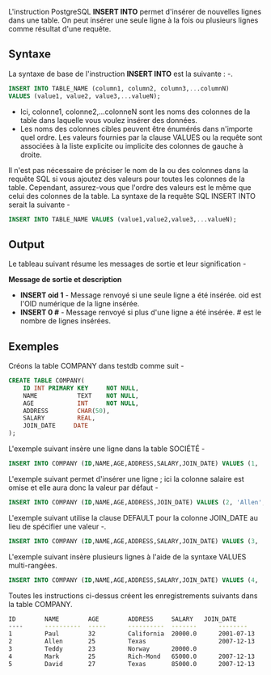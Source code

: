 L'instruction PostgreSQL **INSERT INTO** permet d'insérer de nouvelles lignes dans une table. On peut insérer une seule ligne à la fois ou plusieurs lignes comme résultat d'une requête.

## Syntaxe

La syntaxe de base de l'instruction **INSERT INTO** est la suivante : -.

```sql
INSERT INTO TABLE_NAME (column1, column2, column3,...columnN)
VALUES (value1, value2, value3,...valueN);
```

- Ici, colonne1, colonne2,...colonneN sont les noms des colonnes de la table dans laquelle vous voulez insérer des données.
- Les noms des colonnes cibles peuvent être énumérés dans n'importe quel ordre. Les valeurs fournies par la clause VALUES ou la requête sont associées à la liste explicite ou implicite des colonnes de gauche à droite.

Il n'est pas nécessaire de préciser le nom de la ou des colonnes dans la requête SQL si vous ajoutez des valeurs pour toutes les colonnes de la table. Cependant, assurez-vous que l'ordre des valeurs est le même que celui des colonnes de la table. La syntaxe de la requête SQL INSERT INTO serait la suivante -

```sql
INSERT INTO TABLE_NAME VALUES (value1,value2,value3,...valueN);
```

## Output

Le tableau suivant résume les messages de sortie et leur signification -

**Message de sortie et description**

- **INSERT oid 1** - Message renvoyé si une seule ligne a été insérée. oid est l'OID numérique de la ligne insérée.
- **INSERT 0 #** - Message renvoyé si plus d'une ligne a été insérée. # est le nombre de lignes insérées.

## Exemples

Créons la table COMPANY dans testdb comme suit -

```sql
CREATE TABLE COMPANY(
    ID INT PRIMARY KEY     NOT NULL,
    NAME           TEXT    NOT NULL,
    AGE            INT     NOT NULL,
    ADDRESS        CHAR(50),
    SALARY         REAL,
    JOIN_DATE	  DATE
);
```

L'exemple suivant insère une ligne dans la table SOCIÉTÉ -

```sql
INSERT INTO COMPANY (ID,NAME,AGE,ADDRESS,SALARY,JOIN_DATE) VALUES (1, 'Paul', 32, 'California', 20000.00,'2001-07-13');
```

L'exemple suivant permet d'insérer une ligne ; ici la colonne salaire est omise et elle aura donc la valeur par défaut -

```sql
INSERT INTO COMPANY (ID,NAME,AGE,ADDRESS,JOIN_DATE) VALUES (2, 'Allen', 25, 'Texas', '2007-12-13');
```

L'exemple suivant utilise la clause DEFAULT pour la colonne JOIN_DATE au lieu de spécifier une valeur -.

```sql
INSERT INTO COMPANY (ID,NAME,AGE,ADDRESS,SALARY,JOIN_DATE) VALUES (3, 'Teddy', 23, 'Norway', 20000.00, DEFAULT );
```

L'exemple suivant insère plusieurs lignes à l'aide de la syntaxe VALUES multi-rangées.

```sql
INSERT INTO COMPANY (ID,NAME,AGE,ADDRESS,SALARY,JOIN_DATE) VALUES (4, 'Mark', 25, 'Rich-Mond ', 65000.00, '2007-12-13' ), (5, 'David', 27, 'Texas', 85000.00, '2007-12-13');
```

Toutes les instructions ci-dessus créent les enregistrements suivants dans la table COMPANY.

```bash
ID        NAME        AGE        ADDRESS     SALARY	  JOIN_DATE
----      ----------  -----      ----------  -------      --------
1         Paul        32         California  20000.0      2001-07-13
2         Allen       25         Texas                    2007-12-13
3         Teddy       23         Norway      20000.0
4         Mark        25         Rich-Mond   65000.0      2007-12-13
5         David       27         Texas       85000.0      2007-12-13
```